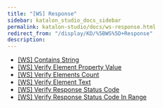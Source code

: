 ```yaml
---
title: "[WS] Response" 
sidebar: katalon_studio_docs_sidebar
permalink: katalon-studio/docs/ws-response.html 
redirect_from: "/display/KD/%5BWS%5D+Response" 
description: 
---
```

*   [\[WS\] Contains String](/display/KD/%5BWS%5D+Contains+String)
*   [\[WS\] Verify Element Property Value](/display/KD/%5BWS%5D+Verify+Element+Property+Value)
*   [\[WS\] Verify Elements Count](/display/KD/%5BWS%5D+Verify+Elements+Count)
*   [\[WS\] Verify Element Text](/display/KD/%5BWS%5D+Verify+Element+Text)
*   [\[WS\] Verify Response Status Code](/display/KD/%5BWS%5D+Verify+Response+Status+Code)
*   [\[WS\] Verify Response Status Code In Range](/display/KD/%5BWS%5D+Verify+Response+Status+Code+In+Range)